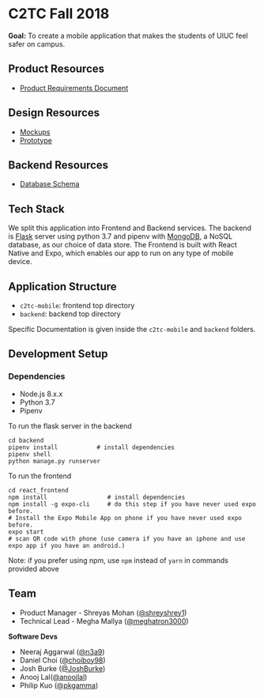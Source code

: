 # C2TC Fall 2018
**Goal:** To create a mobile application that makes the students of UIUC feel safer on campus.

## Product Resources
* [Product Requirements Document](https://docs.google.com/document/d/1ZJVwFBKqaSK1ENXhDKrxS_6lCu60Nlf_htJgafS6m0w/edit?usp=sharing)

## Design Resources
* [Mockups](https://philkuo.com/hack4impact/c2tc_mockup_current/)
* [Prototype](https://sketch.cloud/s/AJ9Ky/PrjlrQ/play)

## Backend Resources
* [Database Schema](https://github.com/hack4impact-uiuc/c2tc-fall-2018/blob/master/docs/api_docs.md)

## Tech Stack
We split this application into Frontend and Backend services. The backend is [Flask](http://flask.pocoo.org/) server using python 3.7 and pipenv with [MongoDB](https://docs.mongodb.com/), a NoSQL database, as our choice of data store. The Frontend is built with React Native and Expo, which enables our app to run on any type of mobile device. 

## Application Structure 
- `c2tc-mobile`: frontend top directory
- `backend`: backend top directory

Specific Documentation is given inside the `c2tc-mobile` and `backend` folders.
## Development Setup

### Dependencies
- Node.js 8.x.x
- Python 3.7
- Pipenv

To run the flask server in the backend
```
cd backend
pipenv install           # install dependencies
pipenv shell
python manage.py runserver
```
To run the frontend
```
cd react_frontend
npm install                 # install dependencies
npm install -g expo-cli     # do this step if you have never used expo before.
# Install the Expo Mobile App on phone if you have never used expo before.
expo start
# scan QR code with phone (use camera if you have an iphone and use expo app if you have an android.)
```
Note: if you prefer using npm, use `npm` instead of `yarn` in commands provided above

## Team
- Product Manager - Shreyas Mohan ([@shreyshrey1](https://github.com/shreyshrey1))
- Technical Lead - Megha Mallya ([@meghatron3000](https://github.com/meghatron3000))

**Software Devs**
- Neeraj Aggarwal ([@n3a9](https://github.com/n3a9))
- Daniel Choi ([@choiboy98](https://github.com/choiboy98))
- Josh Burke ([@JoshBurke](https://github.com/JoshBurke))
- Anooj Lal([@anoojlal](https://github.com/anoojlal))
- Philip Kuo ([@pkgamma](https://github.com/pkgamma))

